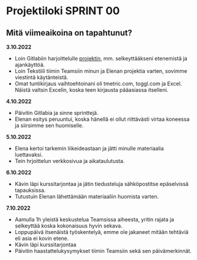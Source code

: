 # Projektiloki SPRINT 00

## Mitä viimeaikoina on tapahtunut?

**3.10.2022**
  *  Loin Gitlabiin harjoittelulle [projektin](https://gitlab.labranet.jamk.fi/my-awesome-harjoittelu/Syksy2022), mm. selkeyttääkseni etenemistä ja ajankäyttöä. 
  * Loin Tekstiili tiimin Teamsiin minun ja Elenan projektia varten, sovimme viestintä käytänteistä.   
  * Omat tuntikirjaus vaihtoehtoinani oli tmetric.com, toggl.com ja  Excel. Näistä valtsin Excelin, koska teen kirjausta pääasiassa itselleni.

**4.10.2022** 
  *  Päivitin Gitlabia ja sinne sprinttejä. 
  * Elenan esitys peruuntui, koska hänellä ei ollut riittävästi virtaa koneessa ja siirsimme sen huomiselle.

**5.10.2022**
 * Elena kertoi tarkemin liikeideastaan ja jätti minulle materiaalia luettavaksi. 
 * Tein hrjoittelun verkkosivua ja aikataulutusta.

**6.10.2022**
 *  Kävin läpi kurssitarjontaa ja jätin tiedusteluja sähköpostitse epäselvissä tapauksissa. 
 * Tutustuin Elenan lähettämään materiaaliin huomista varten.
 
**7.10.2022**
 * Aamulla 1h yleistä keskustelua Teamsissa aiheesta, yritin rajata ja selkeyttää koska kokonaisuus hyvin sekava. 
 * Loppupäivä itsenäistä työskentelyä, emme ole jakaneet mitään tehtäviä eli asia ei kovin etene. 
 * Kävin läpi kurssitarjontaa
 * Päivitin haastattelukysymykset tiimin Teamsiin sekä sen päivämerkinnät.


